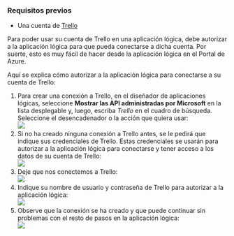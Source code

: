 ### <a name="prerequisites"></a>Requisitos previos
* Una cuenta de [Trello](http://trello.com) 

Para poder usar su cuenta de Trello en una aplicación lógica, debe autorizar a la aplicación lógica para que pueda conectarse a dicha cuenta. Por suerte, esto es muy fácil de hacer desde la aplicación lógica en el Portal de Azure. 

Aquí se explica cómo autorizar a la aplicación lógica para conectarse a su cuenta de Trello:

1. Para crear una conexión a Trello, en el diseñador de aplicaciones lógicas, seleccione **Mostrar las API administradas por Microsoft** en la lista desplegable y, luego, escriba *Trello* en el cuadro de búsqueda. Seleccione el desencadenador o la acción que quiera usar:   
   ![](./media/connectors-create-api-trello/trello-1.png)
2. Si no ha creado ninguna conexión a Trello antes, se le pedirá que indique sus credenciales de Trello. Estas credenciales se usarán para autorizar a la aplicación lógica para conectarse y tener acceso a los datos de su cuenta de Trello:  
   ![](./media/connectors-create-api-trello/trello-2.png) 
3. Deje que nos conectemos a Trello:  
   ![](./media/connectors-create-api-trello/trello-3.png)   
4. Indique su nombre de usuario y contraseña de Trello para autorizar a la aplicación lógica:  
   ![](./media/connectors-create-api-trello/trello-4.png)  
5. Observe que la conexión se ha creado y que puede continuar sin problemas con el resto de pasos en la aplicación lógica:   
   ![](./media/connectors-create-api-trello/trello-5.png)

